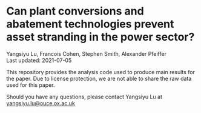 # Can plant conversions and abatement technologies prevent asset stranding in the power sector?
Yangsiyu Lu, Francois Cohen, Stephen Smith, Alexander Pfeiffer  
Last updated: 2021-07-05

This repository provides the analysis code used to produce main results for the paper. Due to license protection, we are not able to share the raw data used for this paper.

Should you have any questions, please contact Yangsiyu Lu at yangsiyu.lu@ouce.ox.ac.uk

		
